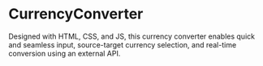# CurrencyConverter
Designed with HTML, CSS, and JS, this currency converter enables quick and seamless input, source-target currency selection, and real-time conversion using an external API.
